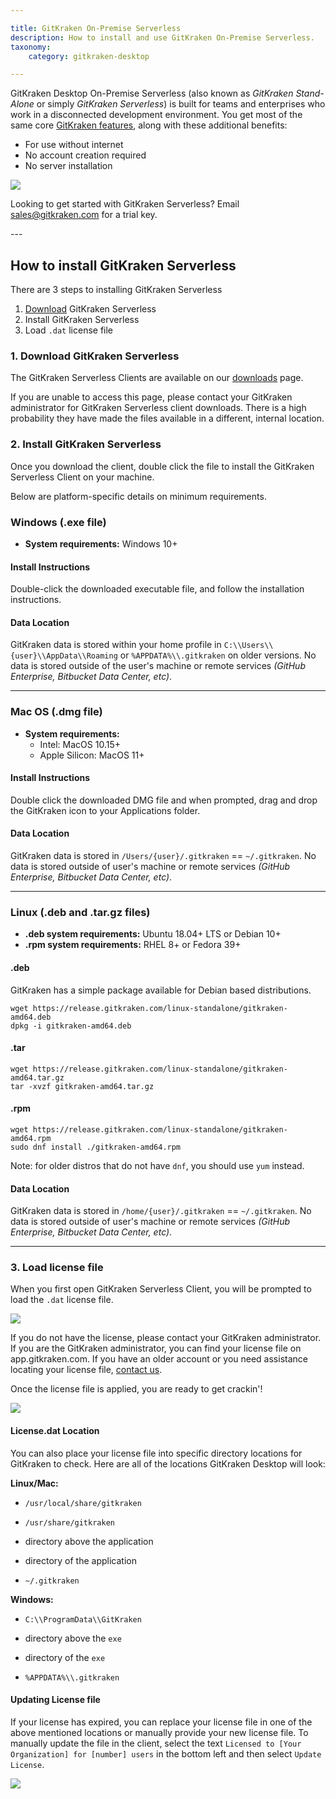 ```yaml
---

title: GitKraken On-Premise Serverless
description: How to install and use GitKraken On-Premise Serverless.
taxonomy:
    category: gitkraken-desktop

---
```


GitKraken Desktop On-Premise Serverless (also known as *GitKraken Stand-Alone* or simply *GitKraken Serverless*) is built for teams and enterprises who work in a disconnected development environment. You get most of the same core <a href="https://www.gitkraken.com/git-client" target=_blank>GitKraken features</a>, along with these additional benefits:

- For use without internet
- No account creation required
- No server installation

<img src="/wp-content/uploads/standalone-glory.png" srcset="/wp-content/uploads/standalone-glory@2x.png 2x" class="img-responsive center img-bordered">

<div class='callout callout--basic'>
    <p>Looking to get started with GitKraken Serverless? Email <a href="mailto:sales@gitkraken.com" target=_blank>sales@gitkraken.com</a> for a trial key.</p>
</div>
---

## How to install GitKraken Serverless

There are 3 steps to installing GitKraken Serverless

1. <a href="https://www.gitkraken.com/download-on-premise-serverless" target=_blank>Download</a> GitKraken Serverless
2. Install GitKraken Serverless
3. Load `.dat` license file

### 1. Download GitKraken Serverless

The GitKraken Serverless Clients are available on our <a href="https://www.gitkraken.com/download-on-premise-serverless" target=_blank>downloads</a> page.

If you are unable to access this page, please contact your GitKraken administrator for GitKraken Serverless client downloads. There is a high probability they have made the files available in a different, internal location.


### 2. Install GitKraken Serverless

Once you download the client, double click the file to install the GitKraken Serverless Client on your machine. 

Below are platform-specific details on minimum requirements.

### Windows (.exe file)

* **System requirements:** Windows 10+

#### Install Instructions

Double-click the downloaded executable file, and follow the installation instructions.

#### Data Location

GitKraken data is stored within your home profile in `C:\\Users\\{user}\\AppData\\Roaming` or `%APPDATA%\\.gitkraken` on older versions. No data is stored outside of the user's machine or remote services _(GitHub Enterprise, Bitbucket Data Center, etc)_.


***

### Mac OS (.dmg file)

* **System requirements:**
    * Intel: MacOS 10.15+
    * Apple Silicon: MacOS 11+

#### Install Instructions

Double click the downloaded DMG file and when prompted, drag and drop the GitKraken icon to your Applications folder.

#### Data Location

GitKraken data is stored in `/Users/{user}/.gitkraken` == `~/.gitkraken`. No data is stored outside of user's machine or remote services _(GitHub Enterprise, Bitbucket Data Center, etc)_.

***

### Linux (.deb and .tar.gz files)

* **.deb system requirements:** Ubuntu 18.04+ LTS or Debian 10+
* **.rpm system requirements:** RHEL 8+ or Fedora 39+

#### .deb

GitKraken has a simple package available for Debian based distributions.
```
wget https://release.gitkraken.com/linux-standalone/gitkraken-amd64.deb
dpkg -i gitkraken-amd64.deb
```

#### .tar

```
wget https://release.gitkraken.com/linux-standalone/gitkraken-amd64.tar.gz
tar -xvzf gitkraken-amd64.tar.gz
```

#### .rpm

```
wget https://release.gitkraken.com/linux-standalone/gitkraken-amd64.rpm
sudo dnf install ./gitkraken-amd64.rpm
```

Note: for older distros that do not have `dnf`, you should use `yum` instead.

#### Data Location

GitKraken data is stored in `/home/{user}/.gitkraken` == `~/.gitkraken`. No data is stored outside of user's machine or remote services _(GitHub Enterprise, Bitbucket Data Center, etc)_.

***

### 3. Load license file

When you first open GitKraken Serverless Client, you will be prompted to load the `.dat` license file. 

<img src="/wp-content/uploads/license.png" class="img-responsive center img-bordered">

If you do not have the license, please contact your GitKraken administrator. If you are the GitKraken administrator, you can find your license file on app.gitkraken.com. If you have an older account or you need assistance locating your license file, [contact us](https://help.gitkraken.com/gitkraken-desktop/contact-support/).

Once the license file is applied, you are ready to get crackin'!

<img src="/wp-content/uploads/standalone.png" srcset="/wp-content/uploads/standalone@2x.png 2x" class="img-responsive center img-bordered">

#### License.dat Location

You can also place your license file into specific directory locations for GitKraken to check. Here are all of the locations GitKraken Desktop will look:

**Linux/Mac:**

- `/usr/local/share/gitkraken`

- `/usr/share/gitkraken`

- directory above the application

- directory of the application

- `~/.gitkraken`

**Windows:**

- `C:\\ProgramData\\GitKraken`

- directory above the `exe`

- directory of the `exe`

- `%APPDATA%\\.gitkraken`

#### Updating License file

If your license has expired, you can replace your license file in one of the above mentioned locations or manually provide your new license file. To manually update the file in the client, select the text `Licensed to [Your Organization] for [number] users` in the bottom left and then select `Update License`.

<img src="/wp-content/uploads/update-license-file.png" class="img-responsive center img-bordered">
